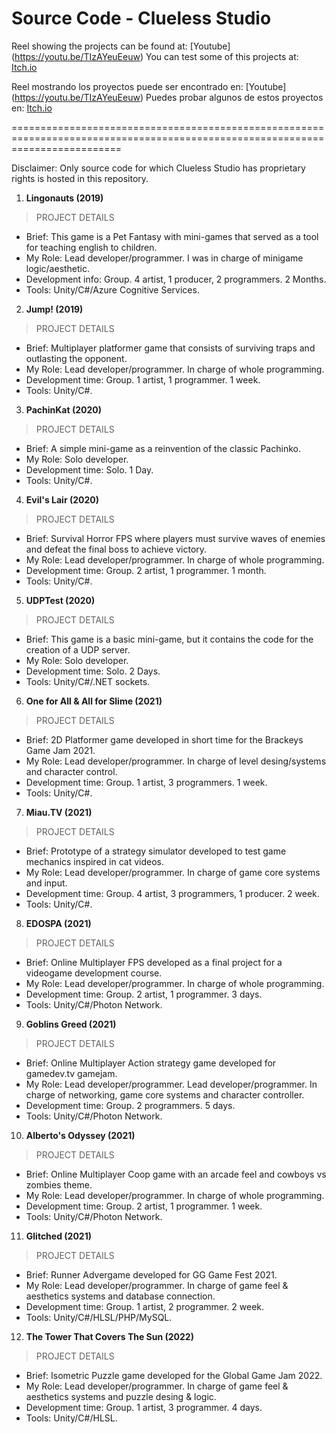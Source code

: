 # Source Code - Clueless Studio

Reel showing the projects can be found at: [Youtube] (https://youtu.be/TIzAYeuEeuw)
You can test some of this projects at: [Itch.io](https://itch.io/profile/cluelessstudio)

Reel mostrando los proyectos puede ser encontrado en: [Youtube] (https://youtu.be/TIzAYeuEeuw)
Puedes probar algunos de estos proyectos en: [Itch.io](https://itch.io/profile/cluelessstudio)

===============================================================================================================================

Disclaimer: Only source code for which Clueless Studio has proprietary rights is hosted in this repository.

1. __Lingonauts (2019)__

> PROJECT DETAILS

* Brief: This game is a Pet Fantasy with mini-games that served as a tool for teaching english to children.
* My Role: Lead developer/programmer. I was in charge of minigame logic/aesthetic.
* Development info: Group. 4 artist, 1 producer, 2 programmers. 2 Months.
* Tools: Unity/C#/Azure Cognitive Services.

2. __Jump! (2019)__

> PROJECT DETAILS

* Brief: Multiplayer platformer game that consists of surviving traps and outlasting the opponent.
* My Role: Lead developer/programmer. In charge of whole programming.
* Development time: Group. 1 artist, 1 programmer. 1 week.
* Tools: Unity/C#.


3. __PachinKat (2020)__

> PROJECT DETAILS

* Brief: A simple mini-game as a reinvention of the classic Pachinko.
* My Role: Solo developer.
* Development time: Solo. 1 Day.
* Tools: Unity/C#. 

4. __Evil's Lair (2020)__

> PROJECT DETAILS

* Brief: Survival Horror FPS where players must survive waves of enemies and defeat the final boss to achieve victory.
* My Role: Lead developer/programmer. In charge of whole programming.
* Development time: Group. 2 artist, 1 programmer. 1 month.
* Tools: Unity/C#. 
 

5. __UDPTest (2020)__ 

> PROJECT DETAILS

* Brief: This game is a basic mini-game, but it contains the code for the creation of a UDP server. 
* My Role: Solo developer.
* Development time: Solo. 2 Days.
* Tools: Unity/C#/.NET sockets. 

6. __One for All & All for Slime (2021)__ 

> PROJECT DETAILS

* Brief: 2D Platformer game developed in short time for the Brackeys Game Jam 2021.
* My Role: Lead developer/programmer. In charge of level desing/systems and character control.
* Development time: Group. 1 artist, 3 programmers. 1 week.
* Tools: Unity/C#. 

7. __Miau.TV (2021)__

> PROJECT DETAILS

* Brief:  Prototype of a strategy simulator developed to test game mechanics inspired in cat videos. 
* My Role: Lead developer/programmer. In charge of game core systems and input.
* Development time: Group. 4 artist, 3 programmers, 1 producer. 2 week.
* Tools: Unity/C#. 

8. __EDOSPA (2021)__ 

> PROJECT DETAILS

* Brief:  Online Multiplayer FPS developed as a final project for a videogame development course. 
* My Role: Lead developer/programmer. In charge of whole programming.
* Development time: Group. 2 artist, 1 programmer. 3 days.
* Tools: Unity/C#/Photon Network. 

9. __Goblins Greed (2021)__

> PROJECT DETAILS

* Brief:  Online Multiplayer Action strategy game developed for gamedev.tv gamejam. 
* My Role: Lead developer/programmer. Lead developer/programmer. In charge of networking, game core systems and character controller.
* Development time: Group. 2 programmers. 5 days.
* Tools: Unity/C#/Photon Network. 

10. __Alberto's Odyssey (2021)__

> PROJECT DETAILS

* Brief:  Online Multiplayer Coop game with an arcade feel and cowboys vs zombies theme. 
* My Role: Lead developer/programmer. In charge of whole programming.
* Development time: Group. 2 artist, 1 programmer. 1 week.
* Tools: Unity/C#/Photon Network. 

11. __Glitched (2021)__

> PROJECT DETAILS

* Brief:  Runner Advergame developed for GG Game Fest 2021. 
* My Role: Lead developer/programmer. In charge of game feel & aesthetics systems and database connection.
* Development time: Group. 1 artist, 2 programmer. 2 week.
* Tools: Unity/C#/HLSL/PHP/MySQL. 

12. __The Tower That Covers The Sun (2022)__ 

> PROJECT DETAILS

* Brief:  Isometric Puzzle game developed for the Global Game Jam 2022.
* My Role: Lead developer/programmer. In charge of game feel & aesthetics systems and puzzle desing & logic.
* Development time: Group. 1 artist, 3 programmer. 4 days.
* Tools: Unity/C#/HLSL.

